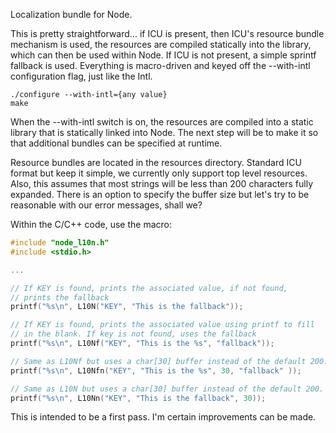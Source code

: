 Localization bundle for Node.

This is pretty straightforward... if ICU is present, then ICU's resource
bundle mechanism is used, the resources are compiled statically into the
library, which can then be used within Node. If ICU is not present, a simple
sprintf fallback is used. Everything is macro-driven and keyed off the
--with-intl configuration flag, just like the Intl.

```
./configure --with-intl={any value}
make
```
When the --with-intl switch is on, the resources are compiled into a static
library that is statically linked into Node. The next step will be to make
it so that additional bundles can be specified at runtime.

Resource bundles are located in the resources directory. Standard ICU format
but keep it simple, we currently only support top level resources. Also, this
assumes that most strings will be less than 200 characters fully expanded.
There is an option to specify the buffer size but let's try to be reasonable
with our error messages, shall we?

Within the C/C++ code, use the macro:

```cc
#include "node_l10n.h"
#include <stdio.h>

...

// If KEY is found, prints the associated value, if not found,
// prints the fallback
printf("%s\n", L10N("KEY", "This is the fallback"));

// If KEY is found, prints the associated value using printf to fill
// in the blank. If key is not found, uses the fallback
printf("%s\n", L10Nf("KEY", "This is the %s", "fallback"));

// Same as L10Nf but uses a char[30] buffer instead of the default 200.
printf("%s\n", L10Nfn("KEY", "This is the %s", 30, "fallback" ));

// Same as L10N but uses a char[30] buffer instead of the default 200.
printf("%s\n", L10Nn("KEY", "This is the fallback", 30));
```

This is intended to be a first pass. I'm certain improvements can be made.
